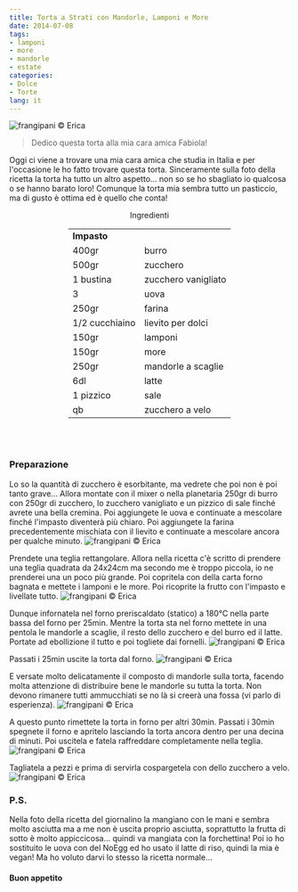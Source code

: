 ```yaml
---
title: Torta a Strati con Mandorle, Lamponi e More
date: 2014-07-08
tags:
- lamponi
- more
- mandorle
- estate
categories:
- Dolce
- Torte
lang: it
---
```

![](../2014-07-08-torta-a-strati-con-mandorle-lamponi-e-more/header.jpg "frangipani © Erica")

> Dedico questa torta alla mia cara amica Fabiola!

Oggi ci viene a trovare una mia cara amica che studia in Italia e per l'occasione le ho fatto trovare questa torta. Sinceramente sulla foto della ricetta la torta ha tutto un altro aspetto... non so se ho sbagliato io qualcosa o se hanno barato loro! Comunque la torta mia sembra tutto un pasticcio, ma di gusto è ottima ed è quello che conta!


<div id="wrapper" style="text-align: center">
  <div id="yourdiv" style="display: inline-block;">
    <div class="ingredients">
      <div class="ingredients-title">Ingredienti</div>
      <table>
        <tbody>
          <tr>
            <td colspan="2"><b>Impasto</b></td>
          </tr>
          <tr>
            <td>400gr</td>
            <td>burro</td>
          </tr>
          <tr>
            <td>500gr</td>
            <td>zucchero</td>
          </tr>
          <tr>
            <td>1 bustina</td>
            <td>zucchero vanigliato</td>
          </tr>
          <tr>
            <td>3</td>
            <td>uova</td>
          </tr>
          <tr>
            <td>250gr</td>
            <td>farina</td>
          </tr>
          <tr>
            <td>1/2 cucchiaino</td>
            <td>lievito per dolci</td>
          </tr>
          <tr>
            <td>150gr</td>
            <td>lamponi</td>
          </tr>
          <tr>
            <td>150gr</td>
            <td>more</td>
          </tr>
          <tr>
            <td>250gr</td>
            <td>mandorle a scaglie</td>
          </tr>
          <tr>
            <td>6dl</td>
            <td>latte</td>
          </tr>
          <tr>
            <td>1 pizzico</td>
            <td>sale</td>
          </tr>
          <tr>
            <td>qb</td>
            <td>zucchero a velo</td>        
          </tr>
        </tbody>
      </table>
      <br></br>
    </div>
  </div>
</div>


<h3>
  <font color="grey">
    <i class="fa-solid fa-gears"></i>
  </font> Preparazione
</h3>

Lo so la quantità di zucchero è esorbitante, ma vedrete che poi non è poi tanto grave...
Allora montate con il mixer o nella planetaria 250gr di burro con 250gr di zucchero, lo zucchero vanigliato e un pizzico di sale finché avrete una bella cremina. Poi aggiungete le uova e continuate a mescolare finché l'impasto diventerà più chiaro. Poi aggiungete la farina precedentemente mischiata con il lievito e continuate a mescolare ancora per qualche minuto.
![](../2014-07-08-torta-a-strati-con-mandorle-lamponi-e-more/impasto.jpg "frangipani © Erica")

Prendete una teglia rettangolare. Allora nella ricetta c'è scritto di prendere una teglia quadrata da 24x24cm ma secondo me è troppo piccola, io ne prenderei una un poco più grande. Poi copritela con della carta forno bagnata e mettete i lamponi e le more. Poi ricoprite la frutto con l'impasto e livellate tutto. 
![](../2014-07-08-torta-a-strati-con-mandorle-lamponi-e-more/frutta.jpg "frangipani © Erica")

Dunque infornatela nel forno preriscaldato (statico) a 180°C nella parte bassa del forno per 25min. Mentre la torta sta nel forno mettete in una pentola le mandorle a scaglie, il resto dello zucchero e del burro ed il latte. Portate ad ebollizione il tutto e poi togliete dai fornelli.
![](../2014-07-08-torta-a-strati-con-mandorle-lamponi-e-more/mandorle.jpg "frangipani © Erica")

Passati i 25min uscite la torta dal forno.
![](../2014-07-08-torta-a-strati-con-mandorle-lamponi-e-more/sfornata1.jpg "frangipani © Erica")

E versate molto delicatamente il composto di mandorle sulla torta, facendo molta attenzione di distribuire bene le mandorle su tutta la torta. Non devono rimanere tutti ammucchiati se no là si creerà una fossa (vi parlo di esperienza).
![](../2014-07-08-torta-a-strati-con-mandorle-lamponi-e-more/mandorleteglia.jpg "frangipani © Erica")

A questo punto rimettete la torta in forno per altri 30min. Passati i 30min spegnete il forno e apritelo lasciando la torta ancora dentro per una decina di minuti. Poi uscitela e fatela raffreddare completamente nella teglia.
![](../2014-07-08-torta-a-strati-con-mandorle-lamponi-e-more/sfornata2.jpg "frangipani © Erica")

Tagliatela a pezzi e prima di servirla cospargetela con dello zucchero a velo.
![](../2014-07-08-torta-a-strati-con-mandorle-lamponi-e-more/risultato.jpg "frangipani © Erica")


<h3>
  <font color="#FFCC00">
    <i class="fa-regular fa-lightbulb"></i>
  </font> P.S.
</h3>

Nella foto della ricetta del giornalino la mangiano con le mani e sembra molto asciutta ma a me non è uscita proprio asciutta, soprattutto la frutta di sotto è molto appiccicosa... quindi va mangiata con la forchettina! Poi io ho sostituito le uova con del NoEgg ed ho usato il latte di riso, quindi la mia è vegan! Ma ho voluto darvi lo stesso la ricetta normale...

<h4>Buon appetito
  <font color="red">
    <i class="fa-regular fa-face-smile"></i>
  </font>
</h4>